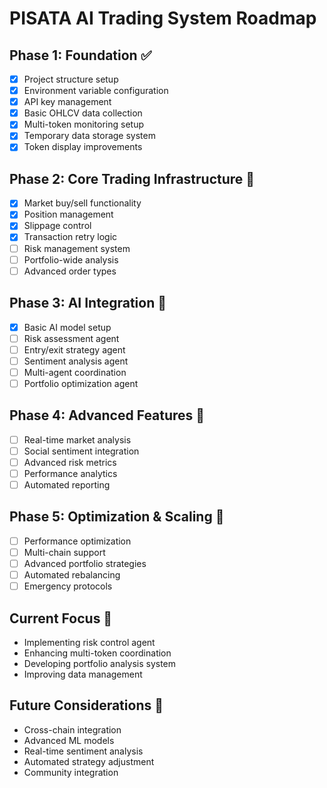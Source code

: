 # PISATA AI Trading System Roadmap

## Phase 1: Foundation ✅
- [x] Project structure setup
- [x] Environment variable configuration
- [x] API key management
- [x] Basic OHLCV data collection
- [x] Multi-token monitoring setup
- [x] Temporary data storage system
- [x] Token display improvements

## Phase 2: Core Trading Infrastructure 🚧
- [x] Market buy/sell functionality
- [x] Position management
- [x] Slippage control
- [x] Transaction retry logic
- [ ] Risk management system
- [ ] Portfolio-wide analysis
- [ ] Advanced order types

## Phase 3: AI Integration 🤖
- [x] Basic AI model setup
- [ ] Risk assessment agent
- [ ] Entry/exit strategy agent
- [ ] Sentiment analysis agent
- [ ] Multi-agent coordination
- [ ] Portfolio optimization agent

## Phase 4: Advanced Features 🔮
- [ ] Real-time market analysis
- [ ] Social sentiment integration
- [ ] Advanced risk metrics
- [ ] Performance analytics
- [ ] Automated reporting

## Phase 5: Optimization & Scaling 🚀
- [ ] Performance optimization
- [ ] Multi-chain support
- [ ] Advanced portfolio strategies
- [ ] Automated rebalancing
- [ ] Emergency protocols

## Current Focus 🎯
- Implementing risk control agent
- Enhancing multi-token coordination
- Developing portfolio analysis system
- Improving data management

## Future Considerations 🌠
- Cross-chain integration
- Advanced ML models
- Real-time sentiment analysis
- Automated strategy adjustment
- Community integration

